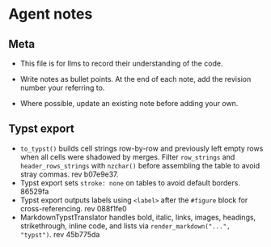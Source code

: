 
# Agent notes

## Meta

* This file is for llms to record their understanding of the code.

* Write notes as bullet points. At the end of each note, add the revision number
your referring to.

* Where possible, update an existing note before adding your own.

## Typst export

* `to_typst()` builds cell strings row-by-row and previously left empty rows when all cells were shadowed by merges. Filter `row_strings` and `header_rows_strings` with `nzchar()` before assembling the table to avoid stray commas. rev b07e9e37.
* Typst export sets `stroke: none` on tables to avoid default borders. 86529fa
* Typst export outputs labels using `<label>` after the `#figure` block for cross-referencing. rev 088f1fe0
* MarkdownTypstTranslator handles bold, italic, links, images, headings, strikethrough, inline code, and lists via `render_markdown("...", "typst")`. rev 45b775da
